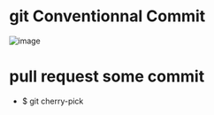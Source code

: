 # git Conventionnal Commit 
![image](https://user-images.githubusercontent.com/54578304/236652991-d9b3fcf3-990f-413b-b94e-700a262052ed.png)
# pull request some commit 
 - $ git cherry-pick <commit-hash>

